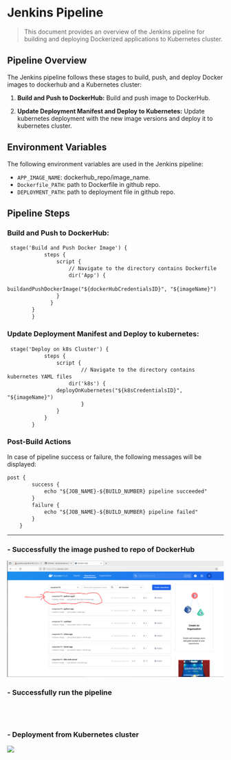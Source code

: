 # Jenkins Pipeline 

> This document provides an overview of the Jenkins pipeline for building and deploying Dockerized applications to Kubernetes cluster.


## Pipeline Overview

The Jenkins pipeline follows these stages to build, push, and deploy Docker images to dockerhub and a Kubernetes cluster:

1. **Build and Push to DockerHub:** Build and push image to DockerHub.

2. **Update Deployment Manifest and Deploy to Kubernetes:** Update kubernetes deployment with the new image versions and deploy it to kubernetes cluster.

## Environment Variables

The following environment variables are used in the Jenkins pipeline:

- `APP_IMAGE_NAME`: dockerhub_repo/image_name.
- `Dockerfile_PATH`: path to Dockerfile in github repo.
- `DEPLOYMENT_PATH`: path to deployment file in github repo.
  

## Pipeline Steps

### Build and Push to DockerHub:

```
 stage('Build and Push Docker Image') {
            steps {
                script {
                	// Navigate to the directory contains Dockerfile
                 	dir('App') {
                 		buildandPushDockerImage("${dockerHubCredentialsID}", "${imageName}")
                }
              }
	    }
        }
```

### Update Deployment Manifest and Deploy to kubernetes:

```
 stage('Deploy on k8s Cluster') {
            steps {
                script { 
                        // Navigate to the directory contains kubernetes YAML files
                	dir('k8s') {
				deployOnKubernetes("${k8sCredentialsID}", "${imageName}")
                    	}
                }
            }
        }
```

### Post-Build Actions
In case of pipeline success or failure, the following messages will be displayed:

```
post {
        success {
            echo "${JOB_NAME}-${BUILD_NUMBER} pipeline succeeded"
        }
        failure {
            echo "${JOB_NAME}-${BUILD_NUMBER} pipeline failed"
        }
    }
```
----
### - Successfully the image pushed to repo of DockerHub
![](image_pushed.PNG)

### - Successfully run the pipeline
![]()
---

### - Deployment from Kubernetes cluster
![](https://github.com/Osamaomera/deploy-python-app-jenkins-k8s-/blob/main/Capture.PNG)
